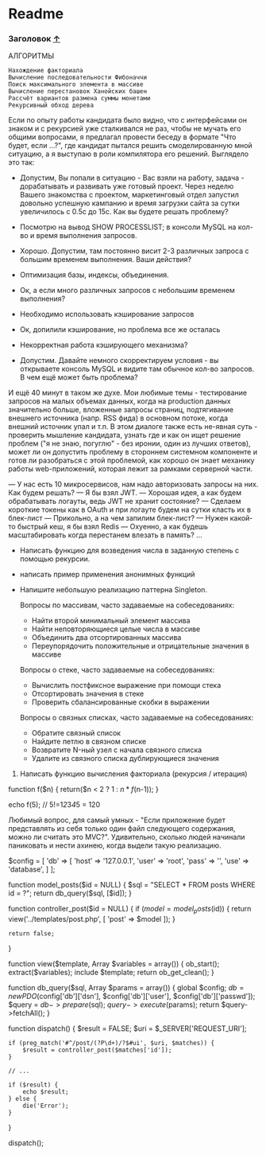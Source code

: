 # Readme


### Заголовок [&uarr;](#Readme)

АЛГОРИТМЫ

    Нахождение факториала
    Вычисление последовательности Фибоначчи
    Поиск максимального элемента в массиве
    Вычисление перестановок Ханойских башен
    Рассчёт вариантов размена суммы монетами
    Рекурсивный обход дерева




Если по опыту работы кандидата было видно, что с интерфейсами он знаком и с рекурсией уже сталкивался не раз, чтобы не мучать его общими вопросами, я предлагал провести беседу в формате "Что будет, если …?", где кандидат пытался решить смоделированную мной ситуацию, а я выступаю в роли компилятора его решений. Выглядело это так:

- Допустим, Вы попали в ситуацию - Вас взяли на работу, задача - дорабатывать и развивать уже готовый проект. Через неделю Вашего знакомства с проектом, маркетинговый отдел запустил довольно успешную кампанию и время загрузки сайта за сутки увеличилось с 0.5c до 15с. Как вы будете решать проблему?

- Посмотрю на вывод SHOW PROCESSLIST; в консоли MySQL на кол-во и время выполнения запросов.

- Хорошо. Допустим, там постоянно висит 2-3 различных запроса с большим временем выполнения. Ваши действия?

- Оптимизация базы, индексы, объединения.

- Ок, а если много различных запросов с небольшим временем выполнения?

- Необходимо использовать кэширование запросов

- Ок, допилили кэширование, но проблема все же осталась

- Некорректная работа кэширующего механизма?

- Допустим. Давайте немного скорректируем условия - вы открываете консоль MySQL и видите там обычное кол-во запросов. В чем ещё может быть проблема?

И ещё 40 минут в таком же духе. Мои любимые темы - тестирование запросов на малых объемах данных, когда на production данных значительно больше, вложенные запросы страниц, подтягивание внешнего источника (напр. RSS фида) в основном потоке, когда внешний источник упал и т.п. В этом диалоге также есть не-явная суть - проверить мышление кандидата, узнать где и как он ищет решение проблем ("я не знаю, погуглю" - без иронии, один из лучших ответов), может ли он допустить проблему в стороннем системном компоненте и готов ли разобраться с этой проблемой, как хорошо он знает механику работы web-приложений, которая лежит за рамками серверной части.




— У нас есть 10 микросервисов, нам надо авторизовать запросы на них. Как будем решать?
— Я бы взял JWT.
— Хорошая идея, а как будем обрабатывать логауты, ведь JWT не хранит состояние?
— Сделаем короткие токены как в OAuth и при логауте будем на сутки класть их в блек-лист
— Прикольно, а на чем запилим блек-лист?
— Нужен какой-то быстрый кеш, я бы взял Redis
— Охуенно, а как будешь масштабировать когда перестанем влезать в память? ...




- Написать функцию для возведения числа в заданную степень с помощью рекурсии.
- написать пример применения анонимных функций
- Напишите небольшую реализацию паттерна Singleton.


    Вопросы по массивам, часто задаваемые на собеседованиях:
    - Найти второй минимальный элемент массива
    - Найти неповторяющиеся целые числа в массиве
    - Объединить два отсортированных массива
    - Переупорядочить положительные и отрицательные значения в массиве


    Вопросы о стеке, часто задаваемые на собеседованиях:
    - Вычислить постфиксное выражение при помощи стека
    - Отсортировать значения в стеке
    - Проверить сбалансированные скобки в выражении

    Вопросы о связных списках, часто задаваемые на собеседованиях:
    - Обратите связный список
    - Найдите петлю в связном списке
    - Возвратите N-ный узел с начала связного списка
    - Удалите из связного списка дублирующиеся значения






1) Написать функцию вычисления факториала (рекурсия / итерация)


function f($n)
{
return($n < 2 ? 1 : $n * f($n-1));
}

echo f(5); // 5!=1*2*3*4*5 = 120



Любимый вопрос, для самый умных - "Если приложение будет представлять из себя только один файл следующего содержания, можно ли считать это MVC?". Удивительно, сколько людей начинали паниковать и нести ахинею, когда выдели такую реализацию.

$config = [
'db' => [
'host' => '127.0.0.1',
'user' => 'root',
'pass' => '',
'use'  => 'database',
]
];


function model_posts($id = NULL) {
$sql = "SELECT * FROM posts WHERE id = ?";
return db_query($sql, [$id]);
}

function controller_post($id = NULL) {
if ($model = model_posts($id)) {
return view('../templates/post.php', [
'post' => $model
]);
}

    return false;
}

function view($template, Array $variables = array()) {
ob_start();
extract($variables);
include $template;
return ob_get_clean();
}

function db_query($sql, Array $params = array()) {
global $config;
$db = new PDO($config['db']['dsn'], $config['db']['user'], $config['db']['passwd']);
$query = $db->prepare($sql);
$query->execute($params);
return $query->fetchAll();
}

function dispatch() {
$result = FALSE;
$uri = $_SERVER['REQUEST_URI'];

    if (preg_match('#^/post/(?P\d+)/?$#ui', $uri, $matches)) {
        $result = controller_post($matches['id']);
    }

    // ...

    if ($result) {
        echo $result;
    } else {
        die('Error');
    }
}

dispatch();
